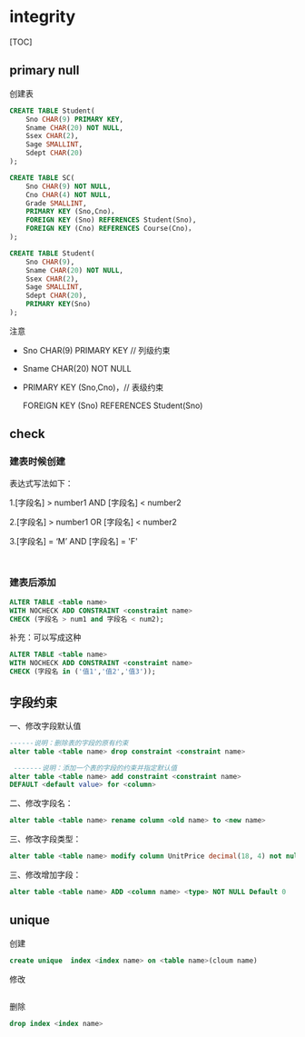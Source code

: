 # integrity			

[TOC]



## primary null

创建表

```sql
CREATE TABLE Student(
    Sno CHAR(9) PRIMARY KEY,
    Sname CHAR(20) NOT NULL,
    Ssex CHAR(2),
    Sage SMALLINT,
    Sdept CHAR(20)
);

CREATE TABLE SC(
    Sno CHAR(9) NOT NULL,
    Cno CHAR(4) NOT NULL,
    Grade SMALLINT,
    PRIMARY KEY (Sno,Cno)，
    FOREIGN KEY (Sno) REFERENCES Student(Sno),
    FOREIGN KEY (Cno) REFERENCES Course(Cno)，
);

CREATE TABLE Student(
    Sno CHAR(9),
    Sname CHAR(20) NOT NULL,
    Ssex CHAR(2),
    Sage SMALLINT,
    Sdept CHAR(20),
    PRIMARY KEY(Sno)
);
```

注意

- Sno CHAR(9) PRIMARY KEY		// 列级约束

- Sname CHAR(20) NOT NULL

- PRIMARY KEY (Sno,Cno)，// 表级约束

  FOREIGN KEY (Sno) REFERENCES Student(Sno)



## check

### 建表时候创建

表达式写法如下：

1.[字段名] > number1 AND [字段名] < number2

2.[字段名] > number1 OR [字段名] < number2

3.[字段名] = ‘M’ AND [字段名] = 'F'

```sql

```



```sql

```



### 建表后添加

```sql
ALTER TABLE <table name>
WITH NOCHECK ADD CONSTRAINT <constraint name>
CHECK (字段名 > num1 and 字段名 < num2);
```

补充：可以写成这种          

```sql
ALTER TABLE <table name>
WITH NOCHECK ADD CONSTRAINT <constraint name>      
CHECK (字段名 in ('值1','值2','值3'));
```



## 字段约束

一、修改字段默认值

```sql
------说明：删除表的字段的原有约束
alter table <table name> drop constraint <constraint name>   

 -------说明：添加一个表的字段的约束并指定默认值
alter table <table name> add constraint <constraint name> 
DEFAULT <default value> for <column>

```

二、修改字段名：

```sql
alter table <table name> rename column <old name> to <new name>
```

三、修改字段类型：

```sql
alter table <table name> modify column UnitPrice decimal(18, 4) not null 
```

三、修改增加字段：

```sql
alter table <table name> ADD <column name> <type> NOT NULL Default 0
```





## unique

创建

```sql
create unique  index <index name> on <table name>(cloum name)
```

修改

```sql

```

删除

```sql
drop index <index name>
```

